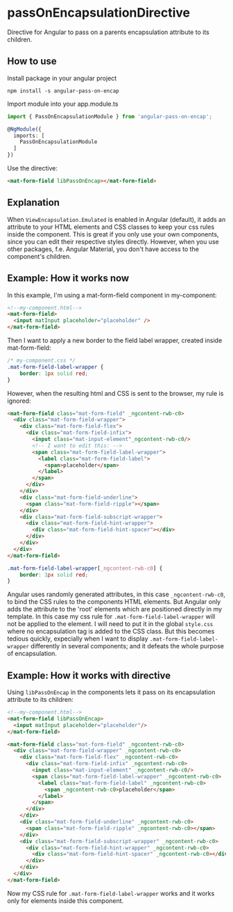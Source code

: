 # passOnEncapsulationDirective
Directive for Angular to pass on a parents encapsulation attribute to its children.

## How to use
Install package in your angular project
```
npm install -s angular-pass-on-encap
```

Import module into your app.module.ts
```typescript
import { PassOnEncapsulationModule } from 'angular-pass-on-encap';

@NgModule({
  imports: [
    PassOnEncapsulationModule
  ]
})
```

Use the directive:
```html
<mat-form-field libPassOnEncap></mat-form-field>
```

## Explanation

When `ViewEncapsulation.Emulated` is enabled in Angular (default), it adds an attribute to your HTML elements and CSS classes to keep your css rules inside the component. This is great if you only use your own components, since you can edit their respective styles directly. However, when you use other packages, f.e. Angular Material, you don't have access to the component's children.

## Example: How it works now
In this example, I'm using a mat-form-field component in my-component:
```html
<!--my-component.html-->
<mat-form-field>
  <input matInput placeholder="placeholder" />
</mat-form-field>
```

Then I want to apply a new border to the field label wrapper, created inside mat-form-field:
```css
/* my-component.css */
.mat-form-field-label-wrapper {
    border: 1px solid red;
}
```

However, when the resulting html and CSS is sent to the browser, my rule is ignored:
```html
<mat-form-field class="mat-form-field" _ngcontent-rwb-c0>
  <div class="mat-form-field-wrapper">
    <div class="mat-form-field-flex">
      <div class="mat-form-field-infix">
        <input class="mat-input-element"_ngcontent-rwb-c0/>
        <!-- I want to edit this: -->
        <span class="mat-form-field-label-wrapper">
          <label class="mat-form-field-label">
            <span>placeholder</span>
          </label>
        </span>
      </div>
    </div>
    <div class="mat-form-field-underline">
      <span class="mat-form-field-ripple"></span>
    </div>
    <div class="mat-form-field-subscript-wrapper">
      <div class="mat-form-field-hint-wrapper">
        <div class="mat-form-field-hint-spacer"></div>
      </div>
    </div>
  </div>
</mat-form-field>
```

```css
.mat-form-field-label-wrapper[_ngcontent-rwb-c0] {
    border: 1px solid red;
}
```
Angular uses randomly generated attributes, in this case `_ngcontent-rwb-c0`, to bind the CSS rules to the components HTML elements. But Angular only adds the attribute to the 'root' elements which are positioned directly in my template. In this case my css rule for `.mat-form-field-label-wrapper` will not be applied to the element. I will need to put it in the global `style.css` where no encapsulation tag is added to the CSS class. But this becomes tedious quickly, expecially when I want to display `.mat-form-field-label-wrapper` differently in several components; and it defeats the whole purpose of encapsulation.

## Example: How it works with directive
Using `libPassOnEncap` in the components lets it pass on its encapsulation attribute to its children:

```html
<!--my-component.html-->
<mat-form-field libPassOnEncap>
  <input matInput placeholder="placeholder"/>
</mat-form-field>
```
```html
<mat-form-field class="mat-form-field" _ngcontent-rwb-c0>
  <div class="mat-form-field-wrapper" _ngcontent-rwb-c0>
    <div class="mat-form-field-flex" _ngcontent-rwb-c0>
      <div class="mat-form-field-infix" _ngcontent-rwb-c0>
        <input class="mat-input-element" _ngcontent-rwb-c0/>
        <span class="mat-form-field-label-wrapper" _ngcontent-rwb-c0>
          <label class="mat-form-field-label" _ngcontent-rwb-c0>
            <span _ngcontent-rwb-c0>placeholder</span>
          </label>
        </span>
      </div>
    </div>
    <div class="mat-form-field-underline" _ngcontent-rwb-c0>
      <span class="mat-form-field-ripple" _ngcontent-rwb-c0></span>
    </div>
    <div class="mat-form-field-subscript-wrapper" _ngcontent-rwb-c0>
      <div class="mat-form-field-hint-wrapper" _ngcontent-rwb-c0>
        <div class="mat-form-field-hint-spacer" _ngcontent-rwb-c0></div>
      </div>
    </div>
  </div>
</mat-form-field>
```
Now my CSS rule for `.mat-form-field-label-wrapper` works and it works only for elements inside this component.
